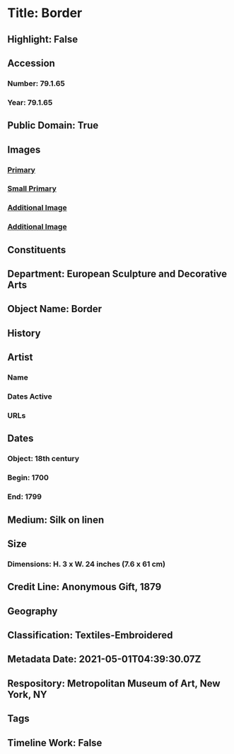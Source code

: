 # Title: Border
## Highlight: False
## Accession
### Number: 79.1.65
### Year: 79.1.65
## Public Domain: True
## Images
### [Primary](https://images.metmuseum.org/CRDImages/es/original/DP16390.jpg)
### [Small Primary](https://images.metmuseum.org/CRDImages/es/web-large/DP16390.jpg)
### [Additional Image](https://images.metmuseum.org/CRDImages/es/original/DP16390_79.1.65.jpg)
### [Additional Image](https://images.metmuseum.org/CRDImages/es/original/3888.jpg)
## Constituents
## Department: European Sculpture and Decorative Arts
## Object Name: Border
## History
## Artist
### Name
### Dates Active
### URLs
## Dates
### Object: 18th century
### Begin: 1700
### End: 1799
## Medium: Silk on linen
## Size
### Dimensions: H. 3 x W. 24 inches (7.6 x 61 cm)
## Credit Line: Anonymous Gift, 1879
## Geography
## Classification: Textiles-Embroidered
## Metadata Date: 2021-05-01T04:39:30.07Z
## Respository: Metropolitan Museum of Art, New York, NY
## Tags
## Timeline Work: False
